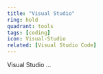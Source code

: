 ```yaml
---
title: "Visual Studio"
ring: hold
quadrant: tools
tags: [coding]
icon: Visual-Studio
related: [Visual Studio Code]
---
```


Visual Studio ...
